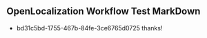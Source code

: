 ## OpenLocalization Workflow Test MarkDown
* bd31c5bd-1755-467b-84fe-3ce6765d0725 thanks!

<!--HONumber=Jul16_HO2-->


